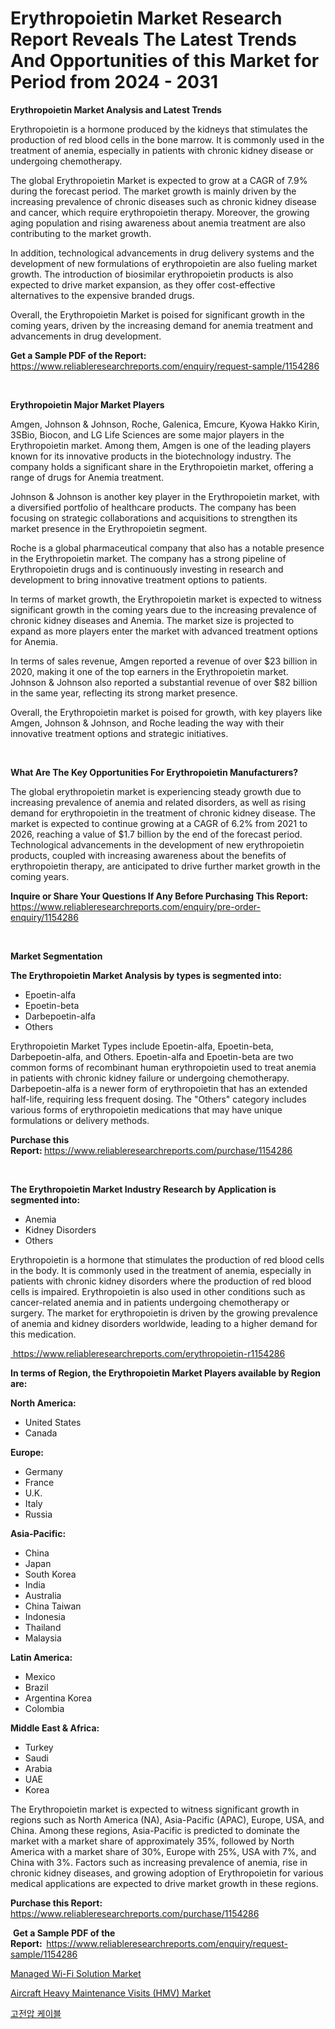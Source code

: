 <p><h1>Erythropoietin Market Research Report Reveals The Latest Trends And Opportunities of this Market for Period from 2024 - 2031</h1></p><p><strong>Erythropoietin Market Analysis and Latest Trends</strong></p>
<p><p>Erythropoietin is a hormone produced by the kidneys that stimulates the production of red blood cells in the bone marrow. It is commonly used in the treatment of anemia, especially in patients with chronic kidney disease or undergoing chemotherapy.</p><p>The global Erythropoietin Market is expected to grow at a CAGR of 7.9% during the forecast period. The market growth is mainly driven by the increasing prevalence of chronic diseases such as chronic kidney disease and cancer, which require erythropoietin therapy. Moreover, the growing aging population and rising awareness about anemia treatment are also contributing to the market growth.</p><p>In addition, technological advancements in drug delivery systems and the development of new formulations of erythropoietin are also fueling market growth. The introduction of biosimilar erythropoietin products is also expected to drive market expansion, as they offer cost-effective alternatives to the expensive branded drugs.</p><p>Overall, the Erythropoietin Market is poised for significant growth in the coming years, driven by the increasing demand for anemia treatment and advancements in drug development.</p></p>
<p><strong>Get a Sample PDF of the Report:&nbsp;</strong> <a href="https://www.reliableresearchreports.com/enquiry/request-sample/1154286">https://www.reliableresearchreports.com/enquiry/request-sample/1154286</a></p>
<p>&nbsp;</p>
<p><strong>Erythropoietin Major Market Players</strong></p>
<p><p>Amgen, Johnson & Johnson, Roche, Galenica, Emcure, Kyowa Hakko Kirin, 3SBio, Biocon, and LG Life Sciences are some major players in the Erythropoietin market. Among them, Amgen is one of the leading players known for its innovative products in the biotechnology industry. The company holds a significant share in the Erythropoietin market, offering a range of drugs for Anemia treatment.</p><p>Johnson & Johnson is another key player in the Erythropoietin market, with a diversified portfolio of healthcare products. The company has been focusing on strategic collaborations and acquisitions to strengthen its market presence in the Erythropoietin segment.</p><p>Roche is a global pharmaceutical company that also has a notable presence in the Erythropoietin market. The company has a strong pipeline of Erythropoietin drugs and is continuously investing in research and development to bring innovative treatment options to patients.</p><p>In terms of market growth, the Erythropoietin market is expected to witness significant growth in the coming years due to the increasing prevalence of chronic kidney diseases and Anemia. The market size is projected to expand as more players enter the market with advanced treatment options for Anemia.</p><p>In terms of sales revenue, Amgen reported a revenue of over $23 billion in 2020, making it one of the top earners in the Erythropoietin market. Johnson & Johnson also reported a substantial revenue of over $82 billion in the same year, reflecting its strong market presence.</p><p>Overall, the Erythropoietin market is poised for growth, with key players like Amgen, Johnson & Johnson, and Roche leading the way with their innovative treatment options and strategic initiatives.</p></p>
<p>&nbsp;</p>
<p><strong>What Are The Key Opportunities For Erythropoietin Manufacturers?</strong></p>
<p><p>The global erythropoietin market is experiencing steady growth due to increasing prevalence of anemia and related disorders, as well as rising demand for erythropoietin in the treatment of chronic kidney disease. The market is expected to continue growing at a CAGR of 6.2% from 2021 to 2026, reaching a value of $1.7 billion by the end of the forecast period. Technological advancements in the development of new erythropoietin products, coupled with increasing awareness about the benefits of erythropoietin therapy, are anticipated to drive further market growth in the coming years.</p></p>
<p><strong>Inquire or Share Your Questions If Any Before Purchasing This Report:</strong> <a href="https://www.reliableresearchreports.com/enquiry/pre-order-enquiry/1154286">https://www.reliableresearchreports.com/enquiry/pre-order-enquiry/1154286</a></p>
<p>&nbsp;</p>
<p><strong>Market Segmentation</strong></p>
<p><strong>The Erythropoietin Market Analysis by types is segmented into:</strong></p>
<p><ul><li>Epoetin-alfa</li><li>Epoetin-beta</li><li>Darbepoetin-alfa</li><li>Others</li></ul></p>
<p><p>Erythropoietin Market Types include Epoetin-alfa, Epoetin-beta, Darbepoetin-alfa, and Others. Epoetin-alfa and Epoetin-beta are two common forms of recombinant human erythropoietin used to treat anemia in patients with chronic kidney failure or undergoing chemotherapy. Darbepoetin-alfa is a newer form of erythropoietin that has an extended half-life, requiring less frequent dosing. The "Others" category includes various forms of erythropoietin medications that may have unique formulations or delivery methods.</p></p>
<p><strong>Purchase this Report:&nbsp;</strong><a href="https://www.reliableresearchreports.com/purchase/1154286">https://www.reliableresearchreports.com/purchase/1154286</a></p>
<p>&nbsp;</p>
<p><strong>The Erythropoietin Market Industry Research by Application is segmented into:</strong></p>
<p><ul><li>Anemia</li><li>Kidney Disorders</li><li>Others</li></ul></p>
<p><p>Erythropoietin is a hormone that stimulates the production of red blood cells in the body. It is commonly used in the treatment of anemia, especially in patients with chronic kidney disorders where the production of red blood cells is impaired. Erythropoietin is also used in other conditions such as cancer-related anemia and in patients undergoing chemotherapy or surgery. The market for erythropoietin is driven by the growing prevalence of anemia and kidney disorders worldwide, leading to a higher demand for this medication.</p></p>
<p><a href="https://www.reliableresearchreports.com/erythropoietin-r1154286">&nbsp;https://www.reliableresearchreports.com/erythropoietin-r1154286</a></p>
<p><strong>In terms of Region, the Erythropoietin Market Players available by Region are:</strong></p>
<p>
    <p> <strong> North America: </strong>
        <ul>
            <li>United States</li>
            <li>Canada</li>
        </ul>
        </p> 
    <p> <strong> Europe: </strong>
        <ul>
            <li>Germany</li>
            <li>France</li>
            <li>U.K.</li>
            <li>Italy</li>
            <li>Russia</li>
        </ul>
        </p> 
    <p> <strong> Asia-Pacific: </strong>
        <ul>
            <li>China</li>
            <li>Japan</li>
            <li>South Korea</li>
            <li>India</li>
            <li>Australia</li>
            <li>China Taiwan</li>
            <li>Indonesia</li>
            <li>Thailand</li>
            <li>Malaysia</li>
        </ul>
        </p> 
    <p> <strong> Latin America: </strong>
        <ul>
            <li>Mexico</li>
            <li>Brazil</li>
            <li>Argentina Korea</li>
            <li>Colombia</li>
        </ul>
        </p> 
    <p> <strong> Middle East & Africa: </strong>
        <ul>
            <li>Turkey</li>
            <li>Saudi</li>
            <li>Arabia</li>
            <li>UAE</li>
            <li>Korea</li>
        </ul>
    </p>
    </p>
<p><p>The Erythropoietin market is expected to witness significant growth in regions such as North America (NA), Asia-Pacific (APAC), Europe, USA, and China. Among these regions, Asia-Pacific is predicted to dominate the market with a market share of approximately 35%, followed by North America with a market share of 30%, Europe with 25%, USA with 7%, and China with 3%. Factors such as increasing prevalence of anemia, rise in chronic kidney diseases, and growing adoption of Erythropoietin for various medical applications are expected to drive market growth in these regions.</p></p>
<p><strong>Purchase this Report: </strong><a href="https://www.reliableresearchreports.com/purchase/1154286">https://www.reliableresearchreports.com/purchase/1154286</a></p>
<p>&nbsp;<strong>Get a Sample PDF of the Report:&nbsp;&nbsp;</strong><a href="https://www.reliableresearchreports.com/enquiry/request-sample/1154286">https://www.reliableresearchreports.com/enquiry/request-sample/1154286</a></p>
<p><strong></strong></p>
<p><p><a href="https://medium.com/@samirmayert184/managed-wi-fi-solution-market-analysis-and-sze-forecasted-for-period-from-2024-to-2031-afba163b725e">Managed Wi-Fi Solution Market</a></p><p><a href="https://medium.com/@anslrtman56756/aircraft-heavy-maintenance-visits-hmv-market-trends-forecast-and-competitive-analysis-to-2031-7fa36e93bbd8">Aircraft Heavy Maintenance Visits (HMV) Market</a></p><p><a href="https://github.com/lzrvbyqzftro57/Market-Research-Report-List-2/blob/main/405910856525.md">고전압 케이블</a></p></p>